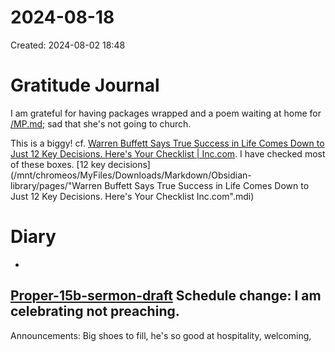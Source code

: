 # 2024-08-18
Created: 2024-08-02 18:48

# Gratitude Journal 

I am grateful for having packages wrapped and a poem waiting at home for [/MP.md](/MP.md); sad that she's not going to church.

This is a biggy! cf. [Warren Buffett Says True Success in Life Comes Down to Just 12 Key Decisions. Here's Your Checklist | Inc.com](https://www.inc.com/bill-murphy-jr/warren-buffett-says-success-in-life-comes-down-to-just-12-really-good-decisions-heres-your-checklist.html "Warren Buffett Says True Success in Life Comes Down to Just 12 Key Decisions. Here's Your Checklist | Inc.com"). I have checked most of these boxes. [12 key decisions](/mnt/chromeos/MyFiles/Downloads/Markdown/Obsidian-library/pages/"Warren Buffett Says True Success in Life Comes Down to Just 12 Key Decisions. Here's Your Checklist  Inc.com".mdi)


# Diary 

- 

## [Proper-15b-sermon-draft](Proper-15b-sermon-draft.md) Schedule change: I am celebrating not preaching.

Announcements: Big shoes to fill, he's so good at hospitality, welcoming, 

